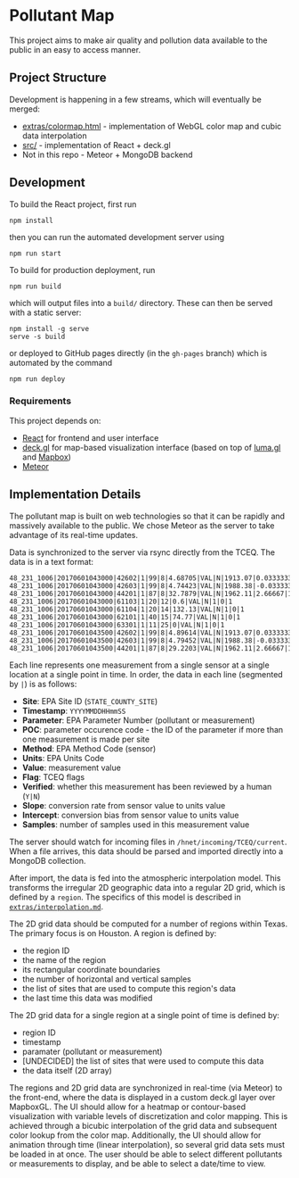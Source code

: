 Pollutant Map
=============

This project aims to make air quality and pollution data available to the public in an easy to access manner.


Project Structure
-----------------

Development is happening in a few streams, which will eventually be merged:

- [extras/colormap.html](https://mdciotti.github.io/pollutant-map/extras/colormap.html) - implementation of WebGL color map and cubic data interpolation
- [src/](https://mdciotti.github.io/pollutant-map/) - implementation of React + deck.gl
- Not in this repo - Meteor + MongoDB backend


Development
-----------

To build the React project, first run

    npm install

then you can run the automated development server using

    npm run start

To build for production deployment, run

    npm run build

which will output files into a `build/` directory. These can then be served with a static server:

    npm install -g serve
    serve -s build

or deployed to GitHub pages directly (in the `gh-pages` branch) which is automated by the command

    npm run deploy


### Requirements

This project depends on:

- [React](https://reactjs.org) for frontend and user interface
- [deck.gl](https://uber.github.io/deck.gl/) for map-based visualization interface (based on top of [luma.gl](https://uber.github.io/luma.gl/) and [Mapbox](https://www.mapbox.com))
- [Meteor](https://www.meteor.com)


Implementation Details
----------------------

The pollutant map is built on web technologies so that it can be rapidly and massively available to the public. We chose Meteor as the server to take advantage of its real-time updates.

Data is synchronized to the server via rsync directly from the TCEQ. The data is in a text format:

    48_231_1006|20170601043000|42602|1|99|8|4.68705|VAL|N|1913.07|0.0333333|1
    48_231_1006|20170601043000|42603|1|99|8|4.74423|VAL|N|1988.38|-0.0333333|1
    48_231_1006|20170601043000|44201|1|87|8|32.7879|VAL|N|1962.11|2.66667|1
    48_231_1006|20170601043000|61103|1|20|12|0.6|VAL|N|1|0|1
    48_231_1006|20170601043000|61104|1|20|14|132.13|VAL|N|1|0|1
    48_231_1006|20170601043000|62101|1|40|15|74.77|VAL|N|1|0|1
    48_231_1006|20170601043000|63301|1|11|25|0|VAL|N|1|0|1
    48_231_1006|20170601043500|42602|1|99|8|4.89614|VAL|N|1913.07|0.0333333|1
    48_231_1006|20170601043500|42603|1|99|8|4.79452|VAL|N|1988.38|-0.0333333|1
    48_231_1006|20170601043500|44201|1|87|8|29.2203|VAL|N|1962.11|2.66667|1

Each line represents one measurement from a single sensor at a single location at a single point in time. In order, the data in each line (segmented by `|`) is as follows:

- **Site**: EPA Site ID (`STATE_COUNTY_SITE`)
- **Timestamp**: `YYYYMMDDHHmmSS`
- **Parameter**: EPA Parameter Number (pollutant or measurement)
- **POC**: parameter occurence code - the ID of the parameter if more than one measurement is made per site
- **Method**: EPA Method Code (sensor)
- **Units**: EPA Units Code
- **Value**: measurement value
- **Flag**: TCEQ flags
- **Verified**: whether this measurement has been reviewed by a human (`Y|N`)
- **Slope**: conversion rate from sensor value to units value
- **Intercept**: conversion bias from sensor value to units value
- **Samples**: number of samples used in this measurement value

The server should watch for incoming files in `/hnet/incoming/TCEQ/current`. When a file arrives, this data should be parsed and imported directly into a MongoDB collection.

After import, the data is fed into the atmospheric interpolation model. This transforms the irregular 2D geographic data into a regular 2D grid, which is defined by a `region`. The specifics of this model is described in [`extras/interpolation.md`]().

The 2D grid data should be computed for a number of regions within Texas. The primary focus is on Houston. A region is defined by:

- the region ID
- the name of the region
- its rectangular coordinate boundaries
- the number of horizontal and vertical samples
- the list of sites that are used to compute this region's data
- the last time this data was modified

The 2D grid data for a single region at a single point of time is defined by:

- region ID
- timestamp
- paramater (pollutant or measurement)
- [UNDECIDED] the list of sites that were used to compute this data
- the data itself (2D array)

The regions and 2D grid data are synchronized in real-time (via Meteor) to the front-end, where the data is displayed in a custom deck.gl layer over MapboxGL. The UI should allow for a heatmap or contour-based visualization with variable levels of discretization and color mapping. This is achieved through a bicubic interpolation of the grid data and subsequent color lookup from the color map. Additionally, the UI should allow for animation through time (linear interpolation), so several grid data sets must be loaded in at once. The user should be able to select different pollutants or measurements to display, and be able to select a date/time to view.
